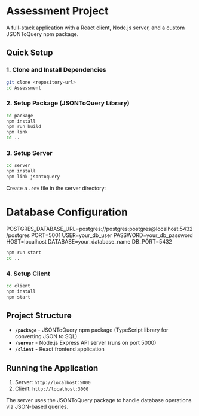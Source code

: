 # Assessment Project

A full-stack application with a React client, Node.js server, and a custom JSONToQuery npm package.

## Quick Setup

### 1. Clone and Install Dependencies

```bash
git clone <repository-url>
cd Assessment
```

### 2. Setup Package (JSONToQuery Library)

```bash
cd package
npm install
npm run build
npm link
cd ..
```

### 3. Setup Server

```bash
cd server
npm install
npm link jsontoquery
```

Create a `.env` file in the server directory:

# Database Configuration

POSTGRES_DATABASE_URL=postgres://postgres:postgres@localhost:5432/postgres
PORT=5001
USER=your_db_user
PASSWORD=your_db_password
HOST=localhost
DATABASE=your_database_name
DB_PORT=5432

```bash
npm run start
cd ..
```

### 4. Setup Client

```bash
cd client
npm install
npm start
```

## Project Structure

- **`/package`** - JSONToQuery npm package (TypeScript library for converting JSON to SQL)
- **`/server`** - Node.js Express API server (runs on port 5000)
- **`/client`** - React frontend application

## Running the Application

1. Server: `http://localhost:5000`
2. Client: `http://localhost:3000`

The server uses the JSONToQuery package to handle database operations via JSON-based queries.
